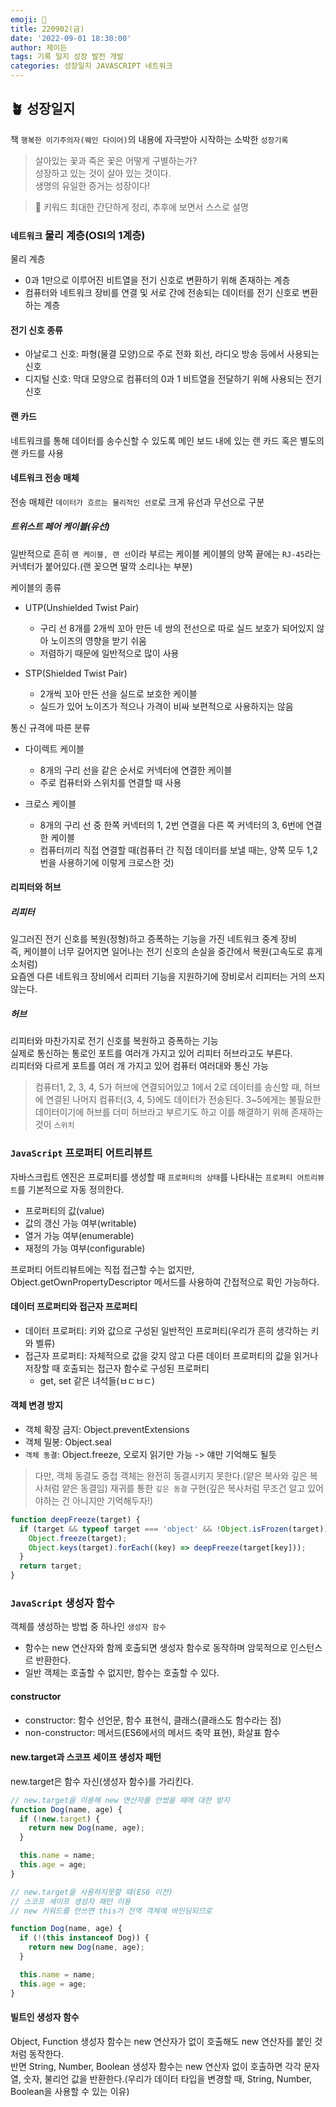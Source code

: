 ```yaml
---
emoji: 🌱
title: 220902(금)
date: '2022-09-01 18:30:00'
author: 제이든
tags: 기록 일지 성장 발전 개발
categories: 성장일지 JAVASCRIPT 네트워크
---
```


## 🪴 성장일지

책 `행복한 이기주의자(웨인 다이어)`의 내용에 자극받아 시작하는 소박한 `성장기록`

> 살아있는 꽃과 죽은 꽃은 어떻게 구별하는가?<br/>
> 성장하고 있는 것이 살아 있는 것이다.<br/>
> 생명의 유일한 증거는 성장이다!

> 🌳 키워드
> 최대한 간단하게 정리, 추후에 보면서 스스로 설명

### `네트워크` 물리 계층(OSI의 1계층)

물리 계층

- 0과 1만으로 이루어진 비트열을 전기 신호로 변환하기 위해 존재하는 계층
- 컴퓨터와 네트워크 장비를 연결 및 서로 간에 전송되는 데이터를 전기 신호로 변환하는 계층

#### 전기 신호 종류

- 아날로그 신호: 파형(물결 모양)으로 주로 전화 회선, 라디오 방송 등에서 사용되는 신호
- 디지털 신호: 막대 모양으로 컴퓨터의 0과 1 비트열을 전달하기 위해 사용되는 전기 신호

#### 랜 카드

네트워크를 통해 데이터를 송수신할 수 있도록 메인 보드 내에 있는 랜 카드 혹은 별도의 랜 카드를 사용

#### 네트워크 전송 매체

전송 매체란 `데이터가 흐르는 물리적인 선로`로 크게 유선과 무선으로 구분

##### 트위스트 페어 케이블(유선)

일반적으로 흔히 `랜 케이블, 랜 선`이라 부르는 케이블
케이블의 양쪽 끝에는 `RJ-45`라는 커넥터가 붙어있다.(랜 꽂으면 딸깍 소리나는 부분)

케이블의 종류

- UTP(Unshielded Twist Pair)

  - 구리 선 8개를 2개씩 꼬아 만든 네 쌍의 전선으로 따로 실드 보호가 되어있지 않아 노이즈의 영향을 받기 쉬움
  - 저렴하기 때문에 일반적으로 많이 사용

- STP(Shielded Twist Pair)
  - 2개씩 꼬아 만든 선을 실드로 보호한 케이블
  - 실드가 있어 노이즈가 적으나 가격이 비싸 보편적으로 사용하지는 않음

통신 규격에 따른 분류

- 다이렉트 케이블

  - 8개의 구리 선을 같은 순서로 커넥터에 연결한 케이블
  - 주로 컴퓨터와 스위치를 연결할 때 사용

- 크로스 케이블
  - 8개의 구리 선 중 한쪽 커넥터의 1, 2번 연결을 다른 쪽 커넥터의 3, 6번에 연결한 케이블
  - 컴퓨터끼리 직접 연결할 때(컴퓨터 간 직접 데이터를 보낼 때는, 양쪽 모두 1,2번을 사용하기에 이렇게 크로스한 것)

#### 리피터와 허브

##### 리피터

일그러진 전기 신호를 복원(정형)하고 증폭하는 기능을 가진 네트워크 중계 장비<br/>
즉, 케이블이 너무 길어지면 일어나는 전기 신호의 손실을 중간에서 복원(고속도로 휴게소처럼)</br>
요즘엔 다른 네트워크 장비에서 리피터 기능을 지원하기에 장비로서 리피터는 거의 쓰지 않는다.

##### 허브

리피터와 마찬가지로 전기 신호를 복원하고 증폭하는 기능<br/>
실제로 통신하는 통로인 포트를 여러개 가지고 있어 리피터 허브라고도 부른다.<br/>
리피터와 다르게 포트를 여러 개 가지고 있어 컴퓨터 여러대와 통신 가능

> 컴퓨터1, 2, 3, 4, 5가 허브에 연결되어있고 1에서 2로 데이터를 송신할 때, 허브에 연결된 나머지 컴퓨터(3, 4, 5)에도 데이터가 전송된다.
> 3~5에게는 불필요한 데이터이기에 허브를 더미 허브라고 부르기도 하고 이를 해결하기 위해 존재하는 것이 `스위치`

### `JavaScript` 프로퍼티 어트리뷰트

자바스크립트 엔진은 프로퍼티를 생성할 때 `프로퍼티의 상태`를 나타내는 `프로퍼티 어트리뷰트`를 기본적으로 자동 정의한다.

- 프로퍼티의 값(value)
- 값의 갱신 가능 여부(writable)
- 열거 가능 여부(enumerable)
- 재정의 가능 여부(configurable)

프로퍼티 어트리뷰트에는 직접 접근할 수는 없지만, Object.getOwnPropertyDescriptor 메서드를 사용하여 간접적으로 확인 가능하다.

#### 데이터 프로퍼티와 접근자 프로퍼티

- 데이터 프로퍼티: 키와 값으로 구성된 일반적인 프로퍼티(우리가 흔히 생각하는 키와 벨류)
- 접근자 프로퍼티: 자체적으로 값을 갖지 않고 다른 데이터 프로퍼티의 값을 읽거나 저장할 때 호출되는 접근자 함수로 구성된 프로퍼티
  - get, set 같은 녀석들(ㅂㄷㅂㄷ)

#### 객체 변경 방지

- 객체 확장 금지: Object.preventExtensions
- 객체 밀봉: Object.seal
- `객체 동결`: Object.freeze, 오로지 읽기만 가능 -> 얘만 기억해도 될듯

> 다만, 객체 동결도 중첩 객체는 완전히 동결시키지 못한다.(얕은 복사와 깊은 복사처럼 얕은 동결임)
> 재귀를 통한 `깊은 동결` 구현(깊은 복사처럼 무조건 알고 있어야하는 건 아니지만 기억해두자!)

```js
function deepFreeze(target) {
  if (target && typeof target === 'object' && !Object.isFrozen(target)) {
    Object.freeze(target);
    Object.keys(target).forEach((key) => deepFreeze(target[key]));
  }
  return target;
}
```

### `JavaScript` 생성자 함수

객체를 생성하는 방법 중 하나인 `생성자 함수`

- 함수는 new 연산자와 함께 호출되면 생성자 함수로 동작하며 암묵적으로 인스턴스르 반환한다.
- 일반 객체는 호출할 수 없지만, 함수는 호출할 수 있다.

#### constructor

- constructor: 함수 선언문, 함수 표현식, 클래스(클래스도 함수라는 점)
- non-constructor: 메서드(ES6에서의 메서드 축약 표현), 화살표 함수

#### new.target과 스코프 세이프 생성자 패턴

new.target은 함수 자신(생성자 함수)를 가리킨다.

```js
// new.target을 이용해 new 연산자를 안썼을 때에 대한 방지
function Dog(name, age) {
  if (!new.target) {
    return new Dog(name, age);
  }

  this.name = name;
  this.age = age;
}
```

```js
// new.target을 사용하지못할 때(ES6 이전)
// 스코프 세이프 생성자 패턴 이용
// new 키워드를 안쓰면 this가 전역 객체에 바인딩되므로

function Dog(name, age) {
  if (!(this instanceof Dog)) {
    return new Dog(name, age);
  }

  this.name = name;
  this.age = age;
}
```

#### 빌트인 생성자 함수

Object, Function 생성자 함수는 new 연산자가 없이 호출해도 new 연산자를 붙인 것처럼 동작한다.<br/>
반면 String, Number, Boolean 생성자 함수는 new 연산자 없이 호출하면 각각 문자열, 숫자, 불리언 값을 반환한다.(우리가 데이터 타입을 변경할 때, String, Number, Boolean을 사용할 수 있는 이유)

```toc

```
